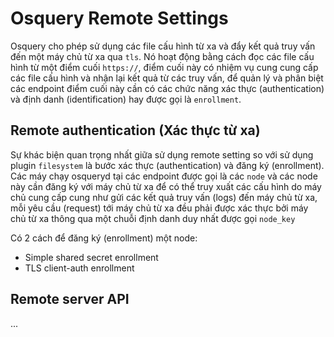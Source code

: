 # Osquery Remote Settings


Osquery cho phép sử dụng các file cấu hình từ xa và đẩy kết quả truy vấn đến một máy chủ từ xa qua `tls`. Nó hoạt động bằng cách đọc các file cấu hình từ một điểm cuối `https://`, điểm cuối này có nhiệm vụ cung cung cấp các file cấu hình và nhận lại kết quả từ các truy vấn, để quản lý và phân biệt các endpoint điểm cuối này cần có các chức năng xác thực (authentication) và định danh (identification) hay được gọi là `enrollment`.

## Remote authentication (Xác thực từ xa)
Sự khác biện quan trọng nhất giữa sử dụng remote setting so với sử dụng plugin `filesystem` là bước xác thực (authentication) và đăng ký (enrollment). Các máy chạy osqueryd tại các endpoint được gọi là các `node` và các node này cần đăng ký với máy chủ từ xa để có thể truy xuất các cấu hình do máy chủ cung cấp cung như gửi các kết quả truy vấn (logs) đến máy chủ từ xa, mỗi yêu cầu (request) tới máy chủ từ xa đều phải được xác thực bởi máy chủ từ xa thông qua một chuỗi định danh duy nhất được gọi `node_key`

Có 2 cách để đăng ký (enrollment) một node:
- Simple shared secret enrollment
- TLS client-auth enrollment


## Remote server API
...